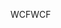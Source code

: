 <span data-ttu-id="7315e-101">WCF</span><span class="sxs-lookup"><span data-stu-id="7315e-101">WCF</span></span>